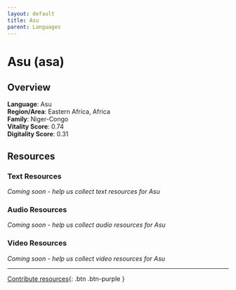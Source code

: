 ```yaml
---
layout: default
title: Asu
parent: Languages
---
```


# Asu (asa)

## Overview

**Language**: Asu  
**Region/Area**: Eastern Africa, Africa  
**Family**: Niger-Congo  
**Vitality Score**: 0.74  
**Digitality Score**: 0.31  

## Resources

### Text Resources
*Coming soon - help us collect text resources for Asu*

### Audio Resources
*Coming soon - help us collect audio resources for Asu*

### Video Resources
*Coming soon - help us collect video resources for Asu*

---

[Contribute resources](https://fairtrain.github.io/){: .btn .btn-purple }
